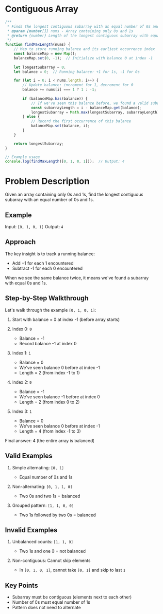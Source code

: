 # Contiguous Array

```javascript
/**
 * Finds the longest contiguous subarray with an equal number of 0s and 1s
 * @param {number[]} nums - Array containing only 0s and 1s
 * @return {number} Length of the longest contiguous subarray with equal 0s and 1s
 */
function findMaxLength(nums) {
    // Map to store running balance and its earliest occurrence index
    const balanceMap = new Map();
    balanceMap.set(0, -1);  // Initialize with balance 0 at index -1
    
    let longestSubarray = 0;
    let balance = 0;  // Running balance: +1 for 1s, -1 for 0s

    for (let i = 0; i < nums.length; i++) {
        // Update balance: increment for 1, decrement for 0
        balance += nums[i] === 1 ? 1 : -1;
        
        if (balanceMap.has(balance)) {
            // If we've seen this balance before, we found a valid subarray
            const subarrayLength = i - balanceMap.get(balance);
            longestSubarray = Math.max(longestSubarray, subarrayLength);
        } else {
            // Record the first occurrence of this balance
            balanceMap.set(balance, i);
        }
    }

    return longestSubarray;
}

// Example usage
console.log(findMaxLength([0, 1, 0, 1]));  // Output: 4
``` 

# Problem Description

Given an array containing only 0s and 1s, find the longest contiguous subarray with an equal number of 0s and 1s.

## Example

Input: `[0, 1, 0, 1]`
Output: `4`

## Approach

The key insight is to track a running balance:
- Add +1 for each 1 encountered
- Subtract -1 for each 0 encountered

When we see the same balance twice, it means we've found a subarray with equal 0s and 1s.

## Step-by-Step Walkthrough

Let's walk through the example `[0, 1, 0, 1]`:

1. Start with balance = 0 at index -1 (before array starts)

2. Index 0: `0` 
   - Balance = -1
   - Record balance -1 at index 0

3. Index 1: `1`
   - Balance = 0 
   - We've seen balance 0 before at index -1
   - Length = 2 (from index -1 to 1)

4. Index 2: `0`
   - Balance = -1
   - We've seen balance -1 before at index 0
   - Length = 2 (from index 0 to 2)

5. Index 3: `1`
   - Balance = 0
   - We've seen balance 0 before at index -1
   - Length = 4 (from index -1 to 3)

Final answer: 4 (the entire array is balanced)

## Valid Examples

1. Simple alternating: `[0, 1]`
   - Equal number of 0s and 1s

2. Non-alternating: `[0, 1, 1, 0]`
   - Two 0s and two 1s = balanced

3. Grouped pattern: `[1, 1, 0, 0]`
   - Two 1s followed by two 0s = balanced

## Invalid Examples

1. Unbalanced counts: `[1, 1, 0]`
   - Two 1s and one 0 = not balanced

2. Non-contiguous: Cannot skip elements
   - In `[0, 1, 0, 1]`, cannot take `[0, 1]` and skip to last `1`

## Key Points

- Subarray must be contiguous (elements next to each other)
- Number of 0s must equal number of 1s
- Pattern does not need to alternate